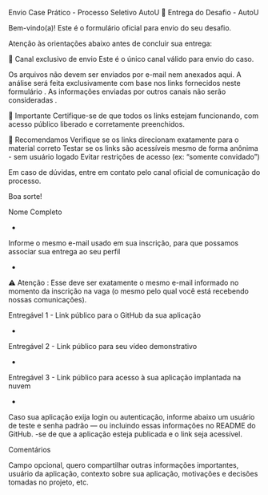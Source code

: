 Envio Case Prático - Processo Seletivo AutoU
📝 Entrega do Desafio - AutoU

Bem-vindo(a)! Este é o formulário oficial para envio do seu desafio.

Atenção às orientações abaixo antes de concluir sua entrega:

🔐 Canal exclusivo de envio
Este é o único canal válido para envio do caso.

Os arquivos não devem ser enviados por e-mail nem anexados aqui. A análise será feita  exclusivamente com base nos links fornecidos neste formulário . As informações enviadas por outros canais  não serão consideradas .

📎  Importante
Certifique-se de que todos os links estejam funcionando, com acesso público liberado e corretamente preenchidos.

🚀 Recomendamos
Verifique se os links direcionam exatamente para o material correto
Testar se os links são acessíveis mesmo de forma anônima - sem usuário logado
Evitar restrições de acesso (ex: “somente convidado”)

Em caso de dúvidas, entre em contato pelo canal oficial de comunicação do processo.

Boa sorte!

Nome Completo

*
Informe o mesmo e-mail usado em sua inscrição, para que possamos associar sua entrega ao seu perfil

*
⚠️ Atenção : Esse deve ser exatamente o mesmo e-mail informado no momento da inscrição na vaga (o mesmo pelo qual você está recebendo nossas comunicações).

Entregável 1 - Link público para o GitHub da sua aplicação

*
Entregável 2 - Link público para seu vídeo demonstrativo

*
Entregável 3 - Link público para acesso à sua aplicação implantada na nuvem

*
Caso sua aplicação exija  login ou autenticação, informe abaixo um usuário de teste e senha padrão — ou incluindo essas informações no README do GitHub. -se de que a aplicação esteja publicada e o link seja acessível.

Comentários

Campo opcional, quero compartilhar outras informações importantes, usuário da aplicação, contexto sobre sua aplicação, motivações e decisões tomadas no projeto, etc.
